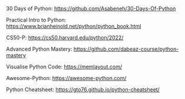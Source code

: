 30 Days of Python: https://github.com/Asabeneh/30-Days-Of-Python

Practical Intro to Python: https://www.brianheinold.net/python/python_book.html

CS50-P: https://cs50.harvard.edu/python/2022/

Advanced Python Mastery: https://github.com/dabeaz-course/python-mastery

Visualise Python Code: https://memlayout.com/

Awesome-Python: https://awesome-python.com/

Python Cheatsheet: https://gto76.github.io/python-cheatsheet/